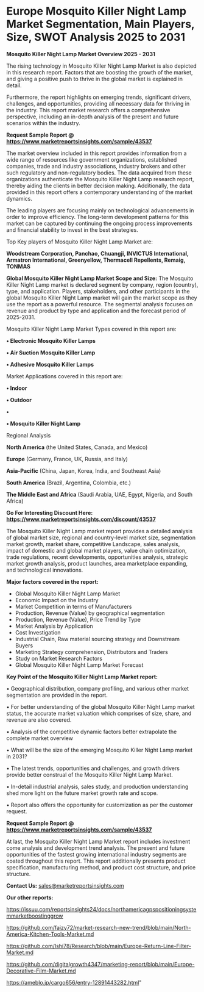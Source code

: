 # Europe Mosquito Killer Night Lamp Market Segmentation, Main Players, Size, SWOT Analysis 2025 to 2031

<Strong> Mosquito Killer Night Lamp Market Overview 2025 - 2031</strong>

The rising technology in Mosquito Killer Night Lamp Market is also depicted in this research report. Factors that are boosting the growth of the market, and giving a positive push to thrive in the global market is explained in detail.

Furthermore, the report highlights on emerging trends, significant drivers, challenges, and opportunities, providing all necessary data for thriving in the industry. This report market research offers a comprehensive perspective, including an in-depth analysis of the present and future scenarios within the industry.

<strong>Request Sample Report @ <a href=https://www.marketreportsinsights.com/sample/43537>https://www.marketreportsinsights.com/sample/43537</a></strong>

The market overview included in this report provides information from a wide range of resources like government organizations, established companies, trade and industry associations, industry brokers and other such regulatory and non-regulatory bodies. The data acquired from these organizations authenticate the Mosquito Killer Night Lamp research report, thereby aiding the clients in better decision making. Additionally, the data provided in this report offers a contemporary understanding of the market dynamics.

The leading players are focusing mainly on technological advancements in order to improve efficiency. The long-term development patterns for this market can be captured by continuing the ongoing process improvements and financial stability to invest in the best strategies.

Top Key players of Mosquito Killer Night Lamp Market are:

<strong>Woodstream Corporation, Panchao, Chuangji, INVICTUS International, Armatron International, Greenyellow, Thermacell Repellents, Remaig, TONMAS</strong>

<strong><b>Global Mosquito Killer Night Lamp Market Scope and Size:</b></strong>
The Mosquito Killer Night Lamp market is declared segment by company, region (country), type, and application. Players, stakeholders, and other participants in the global Mosquito Killer Night Lamp market will gain the market scope as they use the report as a powerful resource. The segmental analysis focuses on revenue and product by type and application and the forecast period of 2025-2031.

Mosquito Killer Night Lamp Market Types covered in this report are:

<strong>•  Electronic Mosquito Killer Lamps

•  Air Suction Mosquito Killer Lamp

•  Adhesive Mosquito Killer Lamps</strong>

Market Applications covered in this report are:

<strong>•  Indoor

•  Outdoor

•  

•  Mosquito Killer Night Lamp</strong> 

Regional Analysis

<strong>North America</strong> (the United States, Canada, and Mexico)

<strong>Europe</strong> (Germany, France, UK, Russia, and Italy)

<strong>Asia-Pacific</strong> (China, Japan, Korea, India, and Southeast Asia)

<strong>South America</strong> (Brazil, Argentina, Colombia, etc.)

<strong>The Middle East and Africa</strong> (Saudi Arabia, UAE, Egypt, Nigeria, and South Africa)

<strong>Go For Interesting Discount Here: <a href=https://www.marketreportsinsights.com/discount/43537>https://www.marketreportsinsights.com/discount/43537</a></strong>

The Mosquito Killer Night Lamp market report provides a detailed analysis of global market size, regional and country-level market size, segmentation market growth, market share, competitive Landscape, sales analysis, impact of domestic and global market players, value chain optimization, trade regulations, recent developments, opportunities analysis, strategic market growth analysis, product launches, area marketplace expanding, and technological innovations.

<strong><b>Major factors covered in the report:</b></strong>
<ul>
  <li>Global Mosquito Killer Night Lamp Market </li>
  <li>Economic Impact on the Industry</li>
  <li>Market Competition in terms of Manufacturers</li>
  <li>Production, Revenue (Value) by geographical segmentation</li>
  <li>Production, Revenue (Value), Price Trend by Type</li>
  <li>Market Analysis by Application</li>
  <li>Cost Investigation</li>
  <li>Industrial Chain, Raw material sourcing strategy and Downstream Buyers</li>
  <li>Marketing Strategy comprehension, Distributors and Traders</li>
  <li>Study on Market Research Factors</li>
  <li>Global Mosquito Killer Night Lamp Market Forecast</li>
</ul>

<strong><b>Key Point of the Mosquito Killer Night Lamp Market report:</b></strong>

• Geographical distribution, company profiling, and various other market segmentation are provided in the report.

• For better understanding of the global Mosquito Killer Night Lamp market status, the accurate market valuation which comprises of size, share, and revenue are also covered.

• Analysis of the competitive dynamic factors better extrapolate the complete market overview

• What will be the size of the emerging Mosquito Killer Night Lamp market in 2031?

• The latest trends, opportunities and challenges, and growth drivers provide better construal of the Mosquito Killer Night Lamp Market.

• In-detail industrial analysis, sales study, and production understanding shed more light on the future market growth rate and scope.

• Report also offers the opportunity for customization as per the customer request.

<strong>Request Sample Report @ <a href=https://www.marketreportsinsights.com/sample/43537>https://www.marketreportsinsights.com/sample/43537</a></strong>

At last, the Mosquito Killer Night Lamp Market report includes investment come analysis and development trend analysis. The present and future opportunities of the fastest growing international industry segments are coated throughout this report. This report additionally presents product specification, manufacturing method, and product cost structure, and price structure.

<strong>Contact Us:</strong>
sales@marketreportsinsights.com

<strong>Our other reports:</strong>

<a href=https://issuu.com/reportsinsights24/docs/northamericagpspositioningsystemmarketboostinggrow>https://issuu.com/reportsinsights24/docs/northamericagpspositioningsystemmarketboostinggrow</a>

<a href=https://github.com/faizy72/market-research-new-trend/blob/main/North-America-Kitchen-Tools-Market.md>https://github.com/faizy72/market-research-new-trend/blob/main/North-America-Kitchen-Tools-Market.md</a>

<a href=https://github.com/Ishi78/Research/blob/main/Europe-Return-Line-Filter-Market.md>https://github.com/Ishi78/Research/blob/main/Europe-Return-Line-Filter-Market.md</a>

<a href=https://github.com/digitalgrowth4347/marketing-report/blob/main/Europe-Decorative-Film-Market.md>https://github.com/digitalgrowth4347/marketing-report/blob/main/Europe-Decorative-Film-Market.md</a>

<a href=https://ameblo.jp/cargo656/entry-12891443282.html>https://ameblo.jp/cargo656/entry-12891443282.html</a>"
